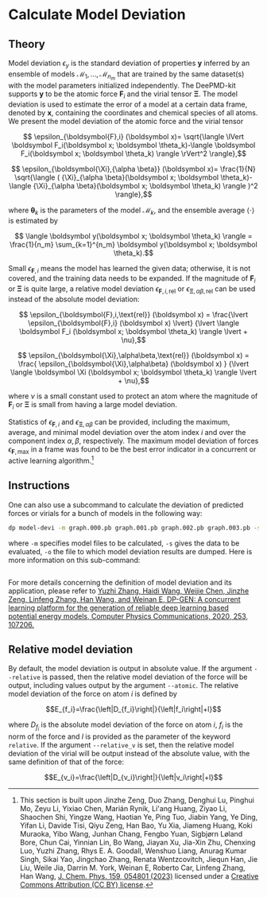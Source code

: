 # Calculate Model Deviation

## Theory

Model deviation $\epsilon_y$ is the standard deviation of properties $\boldsymbol y$ inferred by an ensemble of models $\mathcal{M}_ 1, \dots, \mathcal{M}_{n_m}$ that are trained by the same dataset(s) with the model parameters initialized independently.
The DeePMD-kit supports $\boldsymbol y$ to be the atomic force $\boldsymbol F_i$ and the virial tensor $\boldsymbol \Xi$.
The model deviation is used to estimate the error of a model at a certain data frame, denoted by $\boldsymbol x$, containing the coordinates and chemical species of all atoms.
We present the model deviation of the atomic force and the virial tensor

```math
    \epsilon_{\boldsymbol{F},i} (\boldsymbol x)=
    \sqrt{\langle \lVert \boldsymbol F_i(\boldsymbol x; \boldsymbol \theta_k)-\langle \boldsymbol F_i(\boldsymbol x; \boldsymbol \theta_k) \rangle \rVert^2 \rangle},
```

```math
    \epsilon_{\boldsymbol{\Xi},{\alpha \beta}} (\boldsymbol x)=
    \frac{1}{N} \sqrt{\langle ( {\Xi}_{\alpha \beta}(\boldsymbol x; \boldsymbol \theta_k)-\langle {\Xi}_{\alpha \beta}(\boldsymbol x; \boldsymbol \theta_k) \rangle )^2 \rangle},
```

where $\boldsymbol \theta_k$ is the parameters of the model $\mathcal M_k$, and the ensemble average $\langle\cdot\rangle$ is estimated by

```math
    \langle \boldsymbol y(\boldsymbol x; \boldsymbol \theta_k) \rangle
    =
    \frac{1}{n_m} \sum_{k=1}^{n_m} \boldsymbol y(\boldsymbol x; \boldsymbol \theta_k).
```

Small $\epsilon_{\boldsymbol{F},i}$ means the model has learned the given data; otherwise, it is not covered, and the training data needs to be expanded.
If the magnitude of $\boldsymbol F_i$ or $\boldsymbol \Xi$ is quite large,
a relative model deviation $\epsilon_{\boldsymbol{F},i,\text{rel}}$ or $\epsilon_{\boldsymbol{\Xi},\alpha\beta,\text{rel}}$ can be used instead of the absolute model deviation:

```math
    \epsilon_{\boldsymbol{F},i,\text{rel}}  (\boldsymbol x)
    =
    \frac{\lvert \epsilon_{\boldsymbol{F},i} (\boldsymbol x) \lvert}
    {\lvert \langle \boldsymbol F_i (\boldsymbol x; \boldsymbol \theta_k) \rangle \lvert + \nu},
```

```math
    \epsilon_{\boldsymbol{\Xi},\alpha\beta,\text{rel}}  (\boldsymbol x)
    =
    \frac{ \epsilon_{\boldsymbol{\Xi},\alpha\beta} (\boldsymbol x) }
    {\lvert \langle \boldsymbol \Xi (\boldsymbol x; \boldsymbol \theta_k) \rangle \lvert + \nu},
```

where $\nu$ is a small constant used to protect
an atom where the magnitude of $\boldsymbol{F}_i$ or $\boldsymbol{\Xi}$ is small from having a large model deviation.

Statistics of $\epsilon_{\boldsymbol{F},i}$ and $\epsilon_{\boldsymbol{\Xi},{\alpha \beta}}$ can be provided, including the maximum, average, and minimal model deviation over the atom index $i$ and over the component index $\alpha,\beta$, respectively.
The maximum model deviation of forces $\epsilon_{\boldsymbol F,\text{max}}$ in a frame was found to be the best error indicator in a concurrent or active learning algorithm.[^1]

[^1]: This section is built upon Jinzhe Zeng, Duo Zhang, Denghui Lu, Pinghui Mo, Zeyu Li, Yixiao Chen, Marián Rynik, Li'ang Huang, Ziyao Li, Shaochen Shi, Yingze Wang, Haotian Ye, Ping Tuo, Jiabin Yang, Ye Ding, Yifan Li, Davide Tisi, Qiyu Zeng, Han Bao, Yu Xia, Jiameng Huang, Koki Muraoka, Yibo Wang, Junhan Chang, Fengbo Yuan, Sigbjørn Løland Bore, Chun Cai, Yinnian Lin, Bo Wang, Jiayan Xu, Jia-Xin Zhu, Chenxing Luo, Yuzhi Zhang, Rhys E. A. Goodall, Wenshuo Liang, Anurag Kumar Singh, Sikai Yao, Jingchao Zhang, Renata Wentzcovitch, Jiequn Han, Jie Liu, Weile Jia, Darrin M. York, Weinan E, Roberto Car, Linfeng Zhang, Han Wang, [J. Chem. Phys. 159, 054801 (2023)](https://doi.org/10.1063/5.0155600) licensed under a [Creative Commons Attribution (CC BY) license](http://creativecommons.org/licenses/by/4.0/).

## Instructions

One can also use a subcommand to calculate the deviation of predicted forces or virials for a bunch of models in the following way:

```bash
dp model-devi -m graph.000.pb graph.001.pb graph.002.pb graph.003.pb -s ./data -o model_devi.out
```

where `-m` specifies model files to be calculated, `-s` gives the data to be evaluated, `-o` the file to which model deviation results are dumped. Here is more information on this sub-command:

```{program-output} dp model-devi -h
```

For more details concerning the definition of model deviation and its application, please refer to [Yuzhi Zhang, Haidi Wang, Weijie Chen, Jinzhe Zeng, Linfeng Zhang, Han Wang, and Weinan E, DP-GEN: A concurrent learning platform for the generation of reliable deep learning based potential energy models, Computer Physics Communications, 2020, 253, 107206.](https://doi.org/10.1016/j.cpc.2020.107206)

## Relative model deviation

By default, the model deviation is output in absolute value. If the argument `--relative` is passed, then the relative model deviation of the force will be output, including values output by the argument `--atomic`. The relative model deviation of the force on atom $i$ is defined by

$$E_{f_i}=\frac{\left|D_{f_i}\right|}{\left|f_i\right|+l}$$

where $D_{f_i}$ is the absolute model deviation of the force on atom $i$, $f_i$ is the norm of the force and $l$ is provided as the parameter of the keyword `relative`.
If the argument `--relative_v` is set, then the relative model deviation of the virial will be output instead of the absolute value, with the same definition of that of the force:

$$E_{v_i}=\frac{\left|D_{v_i}\right|}{\left|v_i\right|+l}$$

